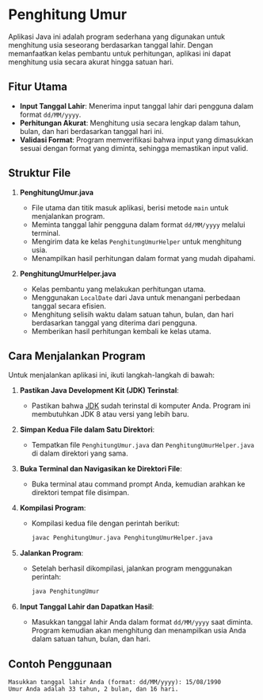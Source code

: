 # Penghitung Umur

Aplikasi Java ini adalah program sederhana yang digunakan untuk menghitung usia seseorang berdasarkan tanggal lahir. Dengan memanfaatkan kelas pembantu untuk perhitungan, aplikasi ini dapat menghitung usia secara akurat hingga satuan hari.

## Fitur Utama

- **Input Tanggal Lahir**: Menerima input tanggal lahir dari pengguna dalam format `dd/MM/yyyy`.
- **Perhitungan Akurat**: Menghitung usia secara lengkap dalam tahun, bulan, dan hari berdasarkan tanggal hari ini.
- **Validasi Format**: Program memverifikasi bahwa input yang dimasukkan sesuai dengan format yang diminta, sehingga memastikan input valid.

## Struktur File

1. **PenghitungUmur.java**
   - File utama dan titik masuk aplikasi, berisi metode `main` untuk menjalankan program.
   - Meminta tanggal lahir pengguna dalam format `dd/MM/yyyy` melalui terminal.
   - Mengirim data ke kelas `PenghitungUmurHelper` untuk menghitung usia.
   - Menampilkan hasil perhitungan dalam format yang mudah dipahami.

2. **PenghitungUmurHelper.java**
   - Kelas pembantu yang melakukan perhitungan utama.
   - Menggunakan `LocalDate` dari Java untuk menangani perbedaan tanggal secara efisien.
   - Menghitung selisih waktu dalam satuan tahun, bulan, dan hari berdasarkan tanggal yang diterima dari pengguna.
   - Memberikan hasil perhitungan kembali ke kelas utama.

## Cara Menjalankan Program

Untuk menjalankan aplikasi ini, ikuti langkah-langkah di bawah:

1. **Pastikan Java Development Kit (JDK) Terinstal**:
   - Pastikan bahwa [JDK](https://www.oracle.com/java/technologies/javase-downloads.html) sudah terinstal di komputer Anda. Program ini membutuhkan JDK 8 atau versi yang lebih baru.
   
2. **Simpan Kedua File dalam Satu Direktori**:
   - Tempatkan file `PenghitungUmur.java` dan `PenghitungUmurHelper.java` di dalam direktori yang sama.

3. **Buka Terminal dan Navigasikan ke Direktori File**:
   - Buka terminal atau command prompt Anda, kemudian arahkan ke direktori tempat file disimpan.

4. **Kompilasi Program**:
   - Kompilasi kedua file dengan perintah berikut:
     ```bash
     javac PenghitungUmur.java PenghitungUmurHelper.java
     ```

5. **Jalankan Program**:
   - Setelah berhasil dikompilasi, jalankan program menggunakan perintah:
     ```bash
     java PenghitungUmur
     ```

6. **Input Tanggal Lahir dan Dapatkan Hasil**:
   - Masukkan tanggal lahir Anda dalam format `dd/MM/yyyy` saat diminta. Program kemudian akan menghitung dan menampilkan usia Anda dalam satuan tahun, bulan, dan hari.

## Contoh Penggunaan

```plaintext
Masukkan tanggal lahir Anda (format: dd/MM/yyyy): 15/08/1990
Umur Anda adalah 33 tahun, 2 bulan, dan 16 hari.
